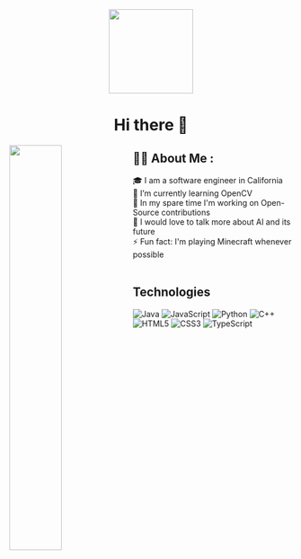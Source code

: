 <div id="header" align="center">
  <img src="https://media.giphy.com/media/ve43TyDQ3B4me7d22z/giphy.gif?cid=ecf05e47nfgwtkh1gs07gue019nnqx06a1t20ct68njrl5sr&ep=v1_gifs_search&rid=giphy.gif&ct=g" width="150"/><br>
  <img src="https://komarev.com/ghpvc/?username=9brian&style=flat-square&color=blue" alt=""/><br>
  <h1>Hi there 👋</h1>
</div>
<img align="left" width="43%" src="https://github-readme-stats.vercel.app/api/top-langs/?username=9brian&layout=compact"/>

## :man_technologist: About Me :

🎓 I am a software engineer in California <br>
🌱 I’m currently learning OpenCV <br>
🔭 In my spare time I'm working on Open-Source contributions <br>
💬 I would love to talk more about AI and its future <br>
⚡️ Fun fact: I'm playing Minecraft whenever possible
<br><br>
## Technologies
![Java](https://img.shields.io/badge/java-%23ED8B00.svg?style=for-the-badge&logo=openjdk&logoColor=white)
![JavaScript](https://img.shields.io/badge/javascript-%23323330.svg?style=for-the-badge&logo=javascript&logoColor=%23F7DF1E)
![Python](https://img.shields.io/badge/python-3670A0?style=for-the-badge&logo=python&logoColor=ffdd54)
![C++](https://img.shields.io/badge/c++-%2300599C.svg?style=for-the-badge&logo=c%2B%2B&logoColor=white)
![HTML5](https://img.shields.io/badge/html5-%23E34F26.svg?style=for-the-badge&logo=html5&logoColor=white)
![CSS3](https://img.shields.io/badge/css3-%231572B6.svg?style=for-the-badge&logo=css3&logoColor=white)
![TypeScript](https://img.shields.io/badge/typescript-%23007ACC.svg?style=for-the-badge&logo=typescript&logoColor=white)
<br>





<!--
**9brian/9brian** is a ✨ _special_ ✨ repository because its `README.md` (this file) appears on your GitHub profile.

Here are some ideas to get you started:

- 🔭 I’m currently working on ...
- 🌱 I’m currently learning ...
- 👯 I’m looking to collaborate on ...
- 🤔 I’m looking for help with ...
- 💬 Ask me about ...
- 📫 How to reach me: ...
- 😄 Pronouns: ...
- ⚡ Fun fact: ...
-->
